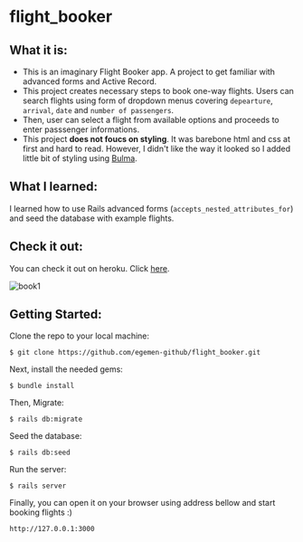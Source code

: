 # flight_booker

## What it is:
* This is an imaginary Flight Booker app. A project to get familiar with advanced forms and Active Record.
* This project creates necessary steps to book one-way flights. Users can search flights using form of dropdown menus covering ```depearture```, ```arrival```, ```date``` and ```number of passengers```.
* Then, user can select a flight from available options and proceeds to enter passsenger informations. 
* This project **does not foucs on styling**. It was barebone html and css at first and hard to read. However, I didn't like the way it looked so I added little bit of styling using [Bulma](https://bulma.io).
## What I learned:
I learned how to use Rails advanced forms (```accepts_nested_attributes_for```) and seed the database with example flights.
## Check it out:
You can check it out on heroku. Click [here](https://immense-oasis-72394.herokuapp.com/).

![book1](https://user-images.githubusercontent.com/93445248/169815588-bddfdea2-e440-4b27-a9fc-8031466a3c35.gif)


## Getting Started:
Clone the repo to your local machine:
```
$ git clone https://github.com/egemen-github/flight_booker.git
```
Next, install the needed gems:
```
$ bundle install
```
Then, Migrate:
```
$ rails db:migrate
```
Seed the database:
```
$ rails db:seed
```
Run the server:
```
$ rails server
```
Finally, you can open it on your browser using address bellow and start booking flights :)
```
http://127.0.0.1:3000
```
